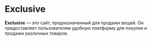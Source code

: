 # Exclusive

<b>Exclusive</b> — это сайт, предназначенный для продажи вещей. Он предоставляет пользователям удобную платформу для покупки и продажи различных товаров.
